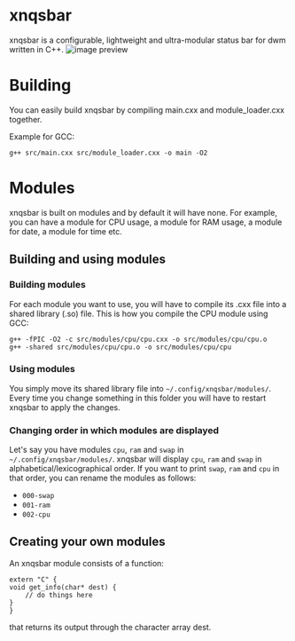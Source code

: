 # xnqsbar
xnqsbar is a configurable, lightweight and ultra-modular status bar for dwm written in C++.
![image preview](https://i.imgur.com/rYbpYAK.png)

# Building
You can easily build xnqsbar by compiling main.cxx and module_loader.cxx together.

Example for GCC:

`g++ src/main.cxx src/module_loader.cxx -o main -O2`

# Modules
xnqsbar is built on modules and by default it will have none. For example, you can have a module for CPU usage, a module for RAM usage, a module for date, a module for time etc.

## Building and using modules
### Building modules
For each module you want to use, you will have to compile its .cxx file into a shared library (.so) file.
This is how you compile the CPU module using GCC:

```
g++ -fPIC -O2 -c src/modules/cpu/cpu.cxx -o src/modules/cpu/cpu.o
g++ -shared src/modules/cpu/cpu.o -o src/modules/cpu/cpu
```
### Using modules
You simply move its shared library file into `~/.config/xnqsbar/modules/`. Every time you change something in this folder you will have to restart xnqsbar to apply the changes.

### Changing order in which modules are displayed
Let's say you have modules `cpu`, `ram` and `swap` in `~/.config/xnqsbar/modules/`. xnqsbar will display `cpu`, `ram` and `swap` in alphabetical/lexicographical order.
If you want to print `swap`, `ram` and `cpu` in that order, you can rename the modules as follows:

* `000-swap`
* `001-ram`
* `002-cpu`


## Creating your own modules
An xnqsbar module consists of a function:

```
extern "C" {   
void get_info(char* dest) {
    // do things here
}
}
```

that returns its output through the character array dest.
